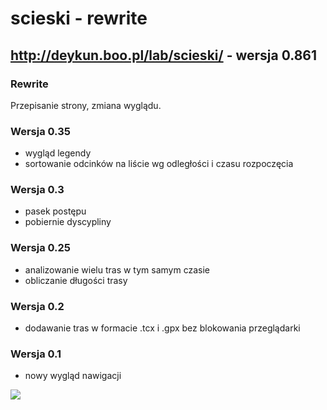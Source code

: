 # scieski - rewrite
## http://deykun.boo.pl/lab/scieski/ - wersja 0.861

### Rewrite
Przepisanie strony, zmiana wyglądu.

### Wersja 0.35
- wygląd legendy
- sortowanie odcinków na liście wg odległości i czasu rozpoczęcia

### Wersja 0.3
- pasek postępu
- pobiernie dyscypliny

### Wersja 0.25
- analizowanie wielu tras w tym samym czasie
- obliczanie długości trasy

### Wersja 0.2
- dodawanie tras w formacie .tcx i .gpx bez blokowania przeglądarki

### Wersja 0.1
- nowy wygląd nawigacji

![](http://deykun.boo.pl/lab/ilustracje/scieski/rewrite/0.1/rewrite.gif)
